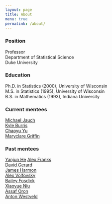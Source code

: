 ```yaml
---
layout: page
title: About
menu: true
permalink: /about/
---
```



### Position
Professor     
Department of Statistical Science    
Duke University    

### Education
Ph.D. in Statistics (2000), University of Wisconsin   
M.S. in Statistics (1995), University of Wisconsin   
B.S. in Mathematics (1993), Indiana University   


### Current mentees

[Michael Jauch](https://stat.duke.edu/people/michael-jauch)  
[Kyle Burris](https://burrisk.github.io/research/)   
[Chaoyu Yu](http://students.washington.edu/chaoyuyu/)   
[Maryclare Griffin](https://maryclare.github.io/)


### Past mentees
[Yanjun He](http://www.stat.washington.edu/people/people.php?id=415)
[Alex Franks](http://afranks.com/)      
[David Gerard](http://home.uchicago.edu/~dcgerard/home.html)         
[James Harmon](http://www.stat.washington.edu/people/people.php?id=389)       
[Alex Volfovsky](http://www.people.fas.harvard.edu/~volfovsky)        
[Bailey Fosdick](href=http://www.stat.colostate.edu/~bailey)       
[Xiaoyue Niu](http://stat.psu.edu/people/xun5)         
[Assaf Oron](http://www.seattlechildrens.org/research/cores/ccbs/contact/)     
[Anton Westveld](https://researchers.anu.edu.au/researchers/westveld-a)      


